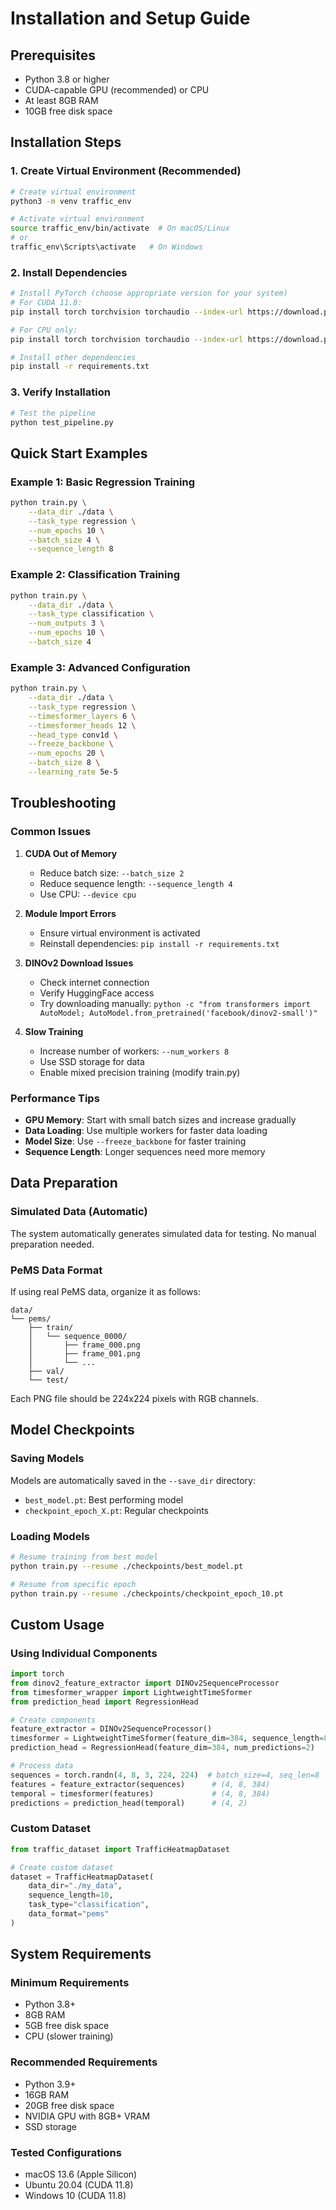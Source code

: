 # Installation and Setup Guide

## Prerequisites

- Python 3.8 or higher
- CUDA-capable GPU (recommended) or CPU
- At least 8GB RAM
- 10GB free disk space

## Installation Steps

### 1. Create Virtual Environment (Recommended)

```bash
# Create virtual environment
python3 -m venv traffic_env

# Activate virtual environment
source traffic_env/bin/activate  # On macOS/Linux
# or
traffic_env\Scripts\activate   # On Windows
```

### 2. Install Dependencies

```bash
# Install PyTorch (choose appropriate version for your system)
# For CUDA 11.8:
pip install torch torchvision torchaudio --index-url https://download.pytorch.org/whl/cu118

# For CPU only:
pip install torch torchvision torchaudio --index-url https://download.pytorch.org/whl/cpu

# Install other dependencies
pip install -r requirements.txt
```

### 3. Verify Installation

```bash
# Test the pipeline
python test_pipeline.py
```

## Quick Start Examples

### Example 1: Basic Regression Training

```bash
python train.py \
    --data_dir ./data \
    --task_type regression \
    --num_epochs 10 \
    --batch_size 4 \
    --sequence_length 8
```

### Example 2: Classification Training

```bash
python train.py \
    --data_dir ./data \
    --task_type classification \
    --num_outputs 3 \
    --num_epochs 10 \
    --batch_size 4
```

### Example 3: Advanced Configuration

```bash
python train.py \
    --data_dir ./data \
    --task_type regression \
    --timesformer_layers 6 \
    --timesformer_heads 12 \
    --head_type conv1d \
    --freeze_backbone \
    --num_epochs 20 \
    --batch_size 8 \
    --learning_rate 5e-5
```

## Troubleshooting

### Common Issues

1. **CUDA Out of Memory**
   - Reduce batch size: `--batch_size 2`
   - Reduce sequence length: `--sequence_length 4`
   - Use CPU: `--device cpu`

2. **Module Import Errors**
   - Ensure virtual environment is activated
   - Reinstall dependencies: `pip install -r requirements.txt`

3. **DINOv2 Download Issues**
   - Check internet connection
   - Verify HuggingFace access
   - Try downloading manually: `python -c "from transformers import AutoModel; AutoModel.from_pretrained('facebook/dinov2-small')"`

4. **Slow Training**
   - Increase number of workers: `--num_workers 8`
   - Use SSD storage for data
   - Enable mixed precision training (modify train.py)

### Performance Tips

- **GPU Memory**: Start with small batch sizes and increase gradually
- **Data Loading**: Use multiple workers for faster data loading
- **Model Size**: Use `--freeze_backbone` for faster training
- **Sequence Length**: Longer sequences need more memory

## Data Preparation

### Simulated Data (Automatic)
The system automatically generates simulated data for testing. No manual preparation needed.

### PeMS Data Format
If using real PeMS data, organize it as follows:

```
data/
└── pems/
    ├── train/
    │   └── sequence_0000/
    │       ├── frame_000.png
    │       ├── frame_001.png
    │       └── ...
    ├── val/
    └── test/
```

Each PNG file should be 224x224 pixels with RGB channels.

## Model Checkpoints

### Saving Models
Models are automatically saved in the `--save_dir` directory:
- `best_model.pt`: Best performing model
- `checkpoint_epoch_X.pt`: Regular checkpoints

### Loading Models
```bash
# Resume training from best model
python train.py --resume ./checkpoints/best_model.pt

# Resume from specific epoch
python train.py --resume ./checkpoints/checkpoint_epoch_10.pt
```

## Custom Usage

### Using Individual Components

```python
import torch
from dinov2_feature_extractor import DINOv2SequenceProcessor
from timesformer_wrapper import LightweightTimeSformer
from prediction_head import RegressionHead

# Create components
feature_extractor = DINOv2SequenceProcessor()
timesformer = LightweightTimeSformer(feature_dim=384, sequence_length=8)
prediction_head = RegressionHead(feature_dim=384, num_predictions=2)

# Process data
sequences = torch.randn(4, 8, 3, 224, 224)  # batch_size=4, seq_len=8
features = feature_extractor(sequences)      # (4, 8, 384)
temporal = timesformer(features)             # (4, 8, 384)
predictions = prediction_head(temporal)      # (4, 2)
```

### Custom Dataset

```python
from traffic_dataset import TrafficHeatmapDataset

# Create custom dataset
dataset = TrafficHeatmapDataset(
    data_dir="./my_data",
    sequence_length=10,
    task_type="classification",
    data_format="pems"
)
```

## System Requirements

### Minimum Requirements
- Python 3.8+
- 8GB RAM
- 5GB free disk space
- CPU (slower training)

### Recommended Requirements
- Python 3.9+
- 16GB RAM
- 20GB free disk space
- NVIDIA GPU with 8GB+ VRAM
- SSD storage

### Tested Configurations
- macOS 13.6 (Apple Silicon)
- Ubuntu 20.04 (CUDA 11.8)
- Windows 10 (CUDA 11.8)
